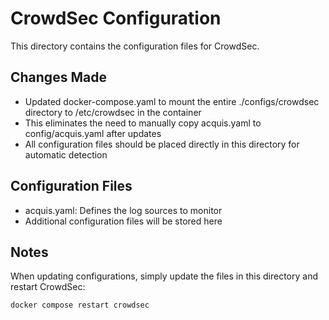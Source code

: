 # CrowdSec Configuration

This directory contains the configuration files for CrowdSec.

## Changes Made

- Updated docker-compose.yaml to mount the entire ./configs/crowdsec directory to /etc/crowdsec in the container
- This eliminates the need to manually copy acquis.yaml to config/acquis.yaml after updates
- All configuration files should be placed directly in this directory for automatic detection

## Configuration Files

- acquis.yaml: Defines the log sources to monitor
- Additional configuration files will be stored here

## Notes

When updating configurations, simply update the files in this directory and restart CrowdSec:

```bash
docker compose restart crowdsec
```
